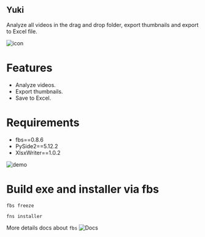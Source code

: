 Yuki
----
Analyze all videos in the drag and drop folder, export thumbnails and export 
to Excel file.

![icon](https://github.com/loonghao/Yuki/blob/master/src/yuki/resources/images/yuki.png)

Features
========
- Analyze videos.
- Export thumbnails.
- Save to Excel.

Requirements
============
- fbs==0.8.6
- PySide2==5.12.2
- XlsxWriter==1.0.2

![demo](https://user-images.githubusercontent.com/13111745/44737904-d0cc7500-ab25-11e8-8a71-dccb574b777f.gif)

Build exe and installer via fbs
===============================

```shell script
fbs freeze
```
```shell script
fns installer
```
More details docs about `fbs`
![Docs](https://build-system.fman.io/manual/)
